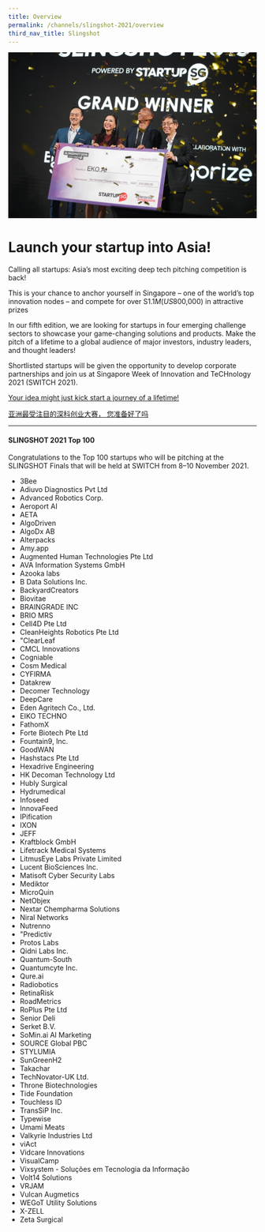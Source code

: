 ```yaml
---
title: Overview
permalink: /channels/slingshot-2021/overview
third_nav_title: Slingshot
---
```

![SLINGSHOT Winners EKO.ai](/images/SLINGSHOT%202021.jpg)
# Launch your startup into Asia!
Calling all startups: Asia’s most exciting deep tech pitching competition is back!

This is your chance to anchor yourself in Singapore – one of the world’s top innovation nodes – and compete for over S$1.1M (US$800,000) in attractive prizes

In our fifth edition, we are looking for startups in four emerging challenge sectors to showcase your game-changing solutions and products. Make the pitch of a lifetime to a global audience of major investors, industry leaders, and thought leaders! 

Shortlisted startups will be given the opportunity to develop corporate partnerships and join us at Singapore Week of Innovation and TeCHnology 2021 (SWITCH 2021).

[Your idea might just kick start a journey of a lifetime!](https://slingshot.agorize.com/2021-edition?t=Wpdpp6Sn_r24kjBBmPXsUg&utm_source=www.switchsg.org&utm_medium=referral&utm_campaign=slingshot2021)

[亚洲最受注目的深科创业大赛， 您准备好了吗](https://slingshot-cn.agorize.com/zh/challenges/2021-edition?t=fX5LOg7F8fnaJvgACrUEbg&utm_source=www.switchsg.org&utm_medium=referral&utm_campaign=slingshot2021)

***
#### SLINGSHOT 2021 Top 100
Congratulations to the Top 100 startups who will be pitching at the SLINGSHOT Finals that will be held at SWITCH from 8–10 November 2021.

* 3Bee
* Adiuvo Diagnostics Pvt Ltd
* Advanced Robotics Corp.
* Aeroport AI
* AETA
* AlgoDriven
* AlgoDx AB
* Alterpacks
* Amy.app
* Augmented Human Technologies Pte Ltd
* AVA Information Systems GmbH
* Azooka labs 
* B Data Solutions Inc.
* BackyardCreators
* Biovitae
* BRAINGRADE INC
* BRIO MRS
* Cell4D Pte Ltd
* CleanHeights Robotics Pte Ltd
* "ClearLeaf
* CMCL Innovations
* Cogniable
* Cosm Medical
* CYFIRMA
* Datakrew
* Decomer Technology
* DeepCare
* Eden Agritech Co., Ltd.
* EIKO TECHNO
* FathomX 
* Forte Biotech Pte Ltd
* Fountain9, Inc.
* GoodWAN
* Hashstacs Pte Ltd
* Hexadrive Engineering
* HK Decoman Technology Ltd
* Hubly Surgical
* Hydrumedical
* Infoseed
* InnovaFeed
* IPification
* IXON
* JEFF
* Kraftblock GmbH
* Lifetrack Medical Systems
* LitmusEye Labs Private Limited
* Lucent BioSciences Inc.
* Matisoft Cyber Security Labs
* Mediktor
* MicroQuin
* NetObjex
* Nextar Chempharma Solutions 
* Niral Networks
* Nutrenno
* "Predictiv
* Protos Labs
* Qidni Labs Inc.
* Quantum-South
* Quantumcyte Inc.
* Qure.ai
* Radiobotics
* RetinaRisk 
* RoadMetrics
* RoPlus Pte Ltd
* Senior Deli
* Serket B.V.
* SoMin.ai AI Marketing
* SOURCE Global PBC
* STYLUMIA
* SunGreenH2
* Takachar
* TechNovator-UK Ltd.
* Throne Biotechnologies
* Tide Foundation
* Touchless ID
* TransSiP Inc.
* Typewise
* Umami Meats
* Valkyrie Industries Ltd
* viAct
* Vidcare Innovations
* VisualCamp
* Vixsystem - Soluções em Tecnologia da Informação
* Volt14 Solutions
* VRJAM
* Vulcan Augmetics
* WEGoT Utility Solutions
* X-ZELL
* Zeta Surgical